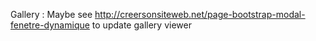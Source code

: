 Gallery : 
    Maybe see http://creersonsiteweb.net/page-bootstrap-modal-fenetre-dynamique to update gallery viewer
    


